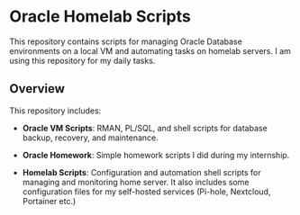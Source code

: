 
# Oracle Homelab Scripts

This repository contains scripts for managing Oracle Database environments on a local VM and automating tasks on homelab servers. I am using this repository for my daily tasks.

## Overview
This repository includes:

- **Oracle VM Scripts**: RMAN, PL/SQL, and shell scripts for database backup, recovery, and maintenance.
  
- **Oracle Homework**: Simple homework scripts I did during my internship.
  
- **Homelab Scripts**: Configuration and automation shell scripts for managing and monitoring home server. It also includes some configuration files for my self-hosted services (Pi-hole, Nextcloud, Portainer etc.)
  


